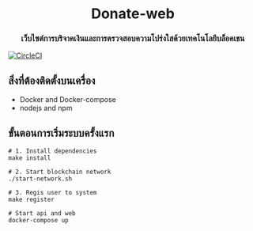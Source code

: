 <h1 align="center">Donate-web</h1>
<h3 align="center">เว็บไซต์การบริจาคเงินและการตรวจสอบความโปร่งใสด้วยเทคโนโลยีบล็อคเชน</h3>

[![CircleCI](https://circleci.com/gh/sumrid/project.svg?style=svg&circle-token=cbaffc65d87b8510aa96e562e98809d08ff981f7)](https://circleci.com/gh/sumrid/project)

## สิ่งที่ต้องติดตั้งบนเครื่อง
* Docker and Docker-compose
* nodejs and npm

## ขั้นตอนการเริ่มระบบครั้งแรก
```
# 1. Install dependencies
make install

# 2. Start blockchain network
./start-network.sh

# 3. Regis user to system
make register

# Start api and web
docker-compose up
```
